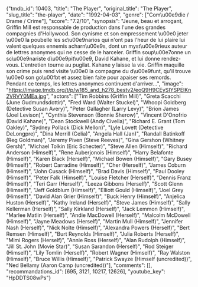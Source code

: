 {"tmdb_id": 10403, "title": "The Player", "original_title": "The Player", "slug_title": "the-player", "date": "1992-04-03", "genre": ["Com\u00e9die / Drame / Crime"], "score": "7.2/10", "synopsis": "Jeune, beau et arrogant, Griffin Mill est responsable de production dans l'une des grandes compagnies d'Hollywood. Son cynisme et son empressement \u00e0 jeter \u00e0 la poubelle les sc\u00e9narios qui n'ont pas l'heur de lui plaire lui valent quelques ennemis acharn\u00e9s, dont un myst\u00e9rieux auteur de lettres anonymes qui ne cesse de le harceler. Griffin soup\u00e7onne un sc\u00e9nariste d\u00e9pit\u00e9, David Kahane, et lui donne rendez-vous. L'entretien tourne au pugilat. Kahane y laisse la vie. Griffin maquille son crime puis rend visite \u00e0 la compagne du d\u00e9funt, qu'il trouve \u00e0 son go\u00fbt et assez bien faite pour apaiser ses remords. Pendant ce temps, les lettres anonymes continuent d'arriver...", "image": "https://image.tmdb.org/t/p/w185_and_h278_bestv2/eoQ9H9CEySIYSPElKn2VRVY0MEa.jpg", "actors": ["Tim Robbins (Griffin Mill)", "Greta Scacchi (June Gudmundsdottir)", "Fred Ward (Walter Stuckel)", "Whoopi Goldberg (Detective Susan Avery)", "Peter Gallagher (Larry Levy)", "Brion James (Joel Levison)", "Cynthia Stevenson (Bonnie Sherow)", "Vincent D'Onofrio (David Kahane)", "Dean Stockwell (Andy Civella)", "Richard E. Grant (Tom Oakley)", "Sydney Pollack (Dick Mellon)", "Lyle Lovett (Detective DeLongpre)", "Dina Merrill (Celia)", "Angela Hall (Jan)", "Randall Batinkoff (Reg Goldman)", "Jeremy Piven (Steve Reeves)", "Gina Gershon (Whitney Gersh)", "Michael Tolkin (Eric Schecter)", "Steve Allen (Himself)", "Richard Anderson (Himself)", "Rene Auberjonois (Himself)", "Harry Belafonte (Himself)", "Karen Black (Herself)", "Michael Bowen (Himself)", "Gary Busey (Himself)", "Robert Carradine (Himself)", "Cher (Herself)", "James Coburn (Himself)", "John Cusack (Himself)", "Brad Davis (Himself)", "Paul Dooley (Himself)", "Peter Falk (Himself)", "Louise Fletcher (Herself)", "Dennis Franz (Himself)", "Teri Garr (Herself)", "Leeza Gibbons (Herself)", "Scott Glenn (Himself)", "Jeff Goldblum (Himself)", "Elliott Gould (Himself)", "Joel Grey (Himself)", "David Alan Grier (Himself)", "Buck Henry (Himself)", "Anjelica Huston (Herself)", "Kathy Ireland (Herself)", "Steve James (Himself)", "Sally Kellerman (Herself)", "Sally Kirkland (Herself)", "Jack Lemmon (Himself)", "Marlee Matlin (Herself)", "Andie MacDowell (Herself)", "Malcolm McDowell (Himself)", "Jayne Meadows (Herself)", "Martin Mull (Himself)", "Jennifer Nash (Herself)", "Nick Nolte (Himself)", "Alexandra Powers (Herself)", "Bert Remsen (Himself)", "Burt Reynolds (Himself)", "Julia Roberts (Herself)", "Mimi Rogers (Herself)", "Annie Ross (Herself)", "Alan Rudolph (Himself)", "Jill St. John (Movie Star)", "Susan Sarandon (Herself)", "Rod Steiger (Himself)", "Lily Tomlin (Herself)", "Robert Wagner (Himself)", "Ray Walston (Himself)", "Bruce Willis (Himself)", "Patrick Swayze (Himself (uncredited))", "Ned Bellamy (Aaron Camp (uncredited))"], "comments": [], "recommandations_id": [695, 3121, 10217, 12626], "youtube_key": "HpDDTS08wPs"}